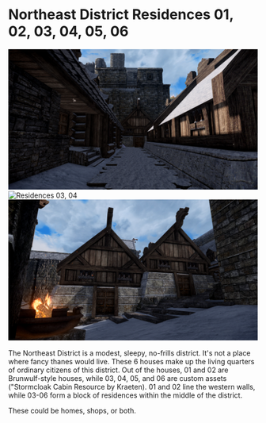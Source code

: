# Northeast District Residences 01, 02, 03, 04, 05, 06

![](/windhelm/pics/northeastpuballey.png?raw=true "Residences 01, 02 (left)")
![](/windhelm/pics/northeastresidence3-4.png?raw=true "Residences 03, 04")
![](/windhelm/pics/northeastresidence5-6.png?raw=true "Residences 05, 06")

The Northeast District is a modest, sleepy, no-frills district. It's not a place where fancy thanes would live. These 6 houses make up the living quarters of ordinary citizens of this district. Out of the houses, 01 and 02 are Brunwulf-style houses, while 03, 04, 05, and 06 are custom assets ("Stormcloak Cabin Resource by Kraeten). 01 and 02 line the western walls, while 03-06 form a block of residences within the middle of the district.

These could be homes, shops, or both.